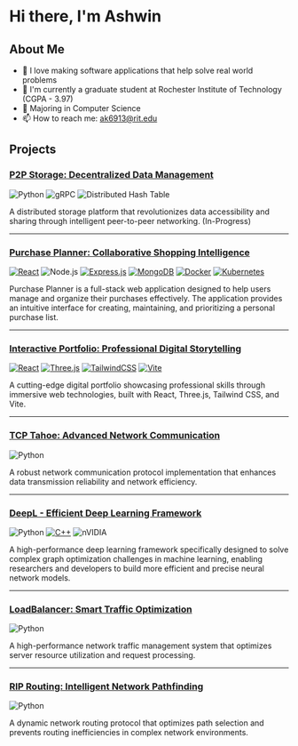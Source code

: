 
# Hi there, I'm Ashwin

## About Me
- 🌱 I love making software applications that help solve real world problems
- 🔭 I'm currently a graduate student at Rochester Institute of Technology (CGPA - 3.97)
- 💬 Majoring in Computer Science
- 📫 How to reach me: ak6913@rit.edu
<!-- - ⚡ Fun fact: [something interesting about yourself] -->
  
## Projects

### [P2P Storage: Decentralized Data Management](https://github.com/ashwin1596/p2p)
![Python](https://img.shields.io/badge/-Python-3776AB?logo=python&logoColor=white)
![gRPC](https://img.shields.io/badge/-gRPC-FF6F00?logo=grpc&logoColor=white)
![Distributed Hash Table](https://img.shields.io/badge/-DHT-232F3E?logo=dht&logoColor=white)

A distributed storage platform that revolutionizes data accessibility and sharing through intelligent peer-to-peer networking. (In-Progress)

---

### [Purchase Planner: Collaborative Shopping Intelligence](https://github.com/ashwin1596/purchase_planner)
[![React](https://img.shields.io/badge/React-%2320232a.svg?logo=react&logoColor=%2361DAFB)](#)
![Node.js](https://img.shields.io/badge/-Node.js-339933?logo=node.js&logoColor=white)
[![Express.js](https://img.shields.io/badge/Express.js-%23404d59.svg?logo=express&logoColor=%2361DAFB)](#)
[![MongoDB](https://img.shields.io/badge/MongoDB-%234ea94b.svg?logo=mongodb&logoColor=white)](#)
[![Docker](https://img.shields.io/badge/Docker-2496ED?logo=docker&logoColor=fff)](#)
[![Kubernetes](https://img.shields.io/badge/Kubernetes-326CE5?logo=kubernetes&logoColor=fff)](#)

Purchase Planner is a full-stack web application designed to help users manage and organize their purchases effectively. The application provides an intuitive interface for creating, maintaining, and prioritizing a personal purchase list.

---

### [Interactive Portfolio: Professional Digital Storytelling](https://github.com/ashwin1596/portfolio-website)
[![React](https://img.shields.io/badge/React-%2320232a.svg?logo=react&logoColor=%2361DAFB)](#)
[![Three.js](https://img.shields.io/badge/Three.js-000?logo=threedotjs&logoColor=fff)](#)
[![TailwindCSS](https://img.shields.io/badge/Tailwind%20CSS-%2338B2AC.svg?logo=tailwind-css&logoColor=white)](#)
[![Vite](https://img.shields.io/badge/Vite-646CFF?logo=vite&logoColor=fff)](#)

A cutting-edge digital portfolio showcasing professional skills through immersive web technologies, built with React, Three.js, Tailwind CSS, and Vite.

---

### [TCP Tahoe: Advanced Network Communication](https://github.com/ashwin1596/tcp)
![Python](https://img.shields.io/badge/-Python-3776AB?style=flat-square&logo=python&logoColor=white)

A robust network communication protocol implementation that enhances data transmission reliability and network efficiency.

---

### [DeepL - Efficient Deep Learning Framework](https://github.com/ashwin1596/deepL)
![Python](https://img.shields.io/badge/-Python-3776AB?style=flat-square&logo=python&logoColor=white)
[![C++](https://img.shields.io/badge/C++-%2300599C.svg?logo=c%2B%2B&logoColor=white)](#)
![nVIDIA](https://img.shields.io/badge/cuda-000000.svg?style=for-the-badge&logo=nVIDIA&logoColor=green)

A high-performance deep learning framework specifically designed to solve complex graph optimization challenges in machine learning, enabling researchers and developers to build more efficient and precise neural network models.

---

### [LoadBalancer: Smart Traffic Optimization](https://github.com/ashwin1596/load_balancer)
![Python](https://img.shields.io/badge/-Python-3776AB?style=flat-square&logo=python&logoColor=white)

A high-performance network traffic management system that optimizes server resource utilization and request processing.

---

### [RIP Routing: Intelligent Network Pathfinding](https://github.com/ashwin1596/routing_protocol)
![Python](https://img.shields.io/badge/-Python-3776AB?style=flat-square&logo=python&logoColor=white)

A dynamic network routing protocol that optimizes path selection and prevents routing inefficiencies in complex network environments.
